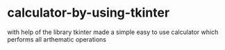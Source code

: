 # calculator-by-using-tkinter
with help of the library tkinter made a simple easy to use calculator which performs all arthematic operations
